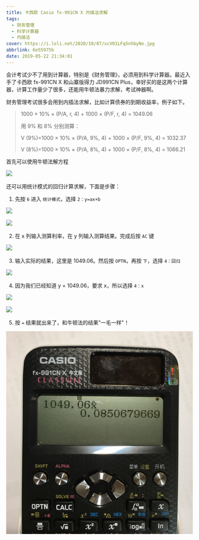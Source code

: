 ```yaml
---
title: 卡西欧 Casio fx-991CN X 内插法求解
tags:
  - 财务管理
  - 科学计算器
  - 内插法
cover: https://i.loli.net/2020/10/07/xcVO1LFq5nhbyNo.jpg
abbrlink: 6e55975b
date: 2019-05-22 21:34:01
---
```



会计考试少不了用到计算器，特别是《财务管理》，必须用到科学计算器。最近入手了卡西欧 fx-991CN X 和山寨版得力 JD991CN Plus，幸好买的是这两个计算器，计算工作量少了很多，还能用牛顿法暴力求解，考试神器啊。

<!--more-->

财务管理考试很多会用到内插法求解，比如计算债券的到期收益率，例子如下。

>1000 × 10% × (P/A, r, 4) + 1000 × (P/F, r, 4) = 1049.06
>
>用 9% 和 8% 分别测算：
>
>V (9%)=1000 × 10% × (P/A, 9%, 4) + 1000 × (P/F, 9%, 4) = 1032.37
>
>V (8%)=1000 × 10% × (P/A, 8%, 4) + 1000 × (P/F, 8%, 4) = 1066.21

首先可以使用牛顿法解方程

![](https://i.loli.net/2020/10/07/yWqno61MefOtRiY.jpg)

还可以用统计模式的回归计算求解，下面是步骤：

1. 先按 `6` 进入 `统计模式`，选择 `2：y=ax+b`

![](https://i.loli.net/2020/10/07/RX9irqIQ7p1DybW.jpg)

![](https://i.loli.net/2020/10/07/pvMVGcrWftb8s7h.jpg)

2. 在 x 列输入测算利率，在 y 列输入测算结果。完成后按 `AC` 键

![](https://i.loli.net/2020/10/07/eYmV9scByAuipfn.jpg)

3. 输入实际的结果，这里是 1049.06。然后按 `OPTN`，再按 `下`，选择 `4：回归`

![](https://i.loli.net/2020/10/07/OH5l9VzRkW7YNU8.jpg)

4.  因为我们已经知道 y = 1049.06，要求 x，所以选择 `4：x`

![](https://i.loli.net/2020/10/07/dXh5UTZ7AmJnz1q.jpg)

![](https://i.loli.net/2020/10/07/ob6ghJc9w4GBQIi.jpg)

5.  按 `=` 结果就出来了，和牛顿法的结果"一毛一样"！

![](https://raw.githubusercontent.com/noviachen/PicBed/master/img/20190524213117.jpg)